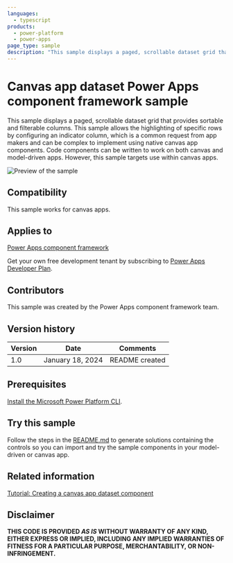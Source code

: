 ```yaml
---
languages:
  - typescript
products:
  - power-platform
  - power-apps
page_type: sample
description: "This sample displays a paged, scrollable dataset grid that provides sortable and filterable columns in Microsoft Power Apps."
---
```


# Canvas app dataset Power Apps component framework sample

This sample displays a paged, scrollable dataset grid that provides sortable and filterable columns. This sample allows the highlighting of specific rows by configuring an indicator column, which is a common request from app makers and can be complex to implement using native canvas app components. Code components can be written to work on both canvas and model-driven apps. However, this sample targets use within canvas apps.

![Preview of the sample](https://learn.microsoft.com/power-apps/developer/component-framework/media/canvas-datagrid-demo.gif)

## Compatibility

This sample works for canvas apps.

## Applies to

[Power Apps component framework](https://learn.microsoft.com/power-apps/developer/component-framework/overview)

Get your own free development tenant by subscribing to [Power Apps Developer Plan](https://learn.microsoft.com/power-platform/developer/plan).

## Contributors

This sample was created by the Power Apps component framework team.

## Version history

| Version | Date             | Comments       |
| ------- | ---------------- | -------------- |
| 1.0     | January 18, 2024 | README created |

## Prerequisites

[Install the Microsoft Power Platform CLI](https://learn.microsoft.com/power-platform/developer/cli/introduction).

## Try this sample

Follow the steps in the [README.md](../README.md) to generate solutions containing the controls so you can import and try the sample components in your model-driven or canvas app.

## Related information

[Tutorial: Creating a canvas app dataset component](https://learn.microsoft.com/power-apps/developer/component-framework/tutorial-create-canvas-dataset-component)

## Disclaimer

**THIS CODE IS PROVIDED _AS IS_ WITHOUT WARRANTY OF ANY KIND, EITHER EXPRESS OR IMPLIED, INCLUDING ANY IMPLIED WARRANTIES OF FITNESS FOR A PARTICULAR PURPOSE, MERCHANTABILITY, OR NON-INFRINGEMENT.**
